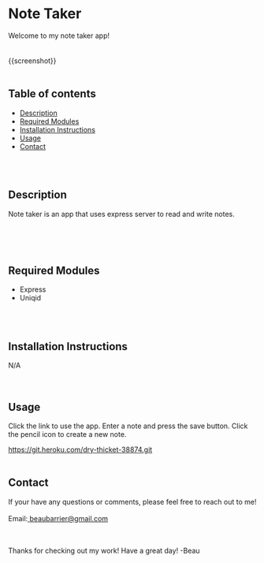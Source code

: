 Note Taker
=========================
Welcome to my note taker app! 
<br><br><br>
{{screenshot}}
<br><br>

Table of contents
-----------------

- [Description](#description)
- [Required Modules](#required-modules)
- [Installation Instructions](#installation-instructions)
- [Usage](#usage)
- [Contact](#contact)

<br><br>

Description
-------------
Note taker is an app that uses express server to read and write notes.

<br><br><br>

Required Modules
----------------
- Express
- Uniqid


<br><br>

Installation Instructions
-------------------------
N/A
<br><br><br>

Usage
-----
Click the link to use the app. Enter a note and press the save button. Click the pencil icon to create a new note.

<a href="
https://git.heroku.com/dry-thicket-38874.git">
https://git.heroku.com/dry-thicket-38874.git</a>
<br><br>


Contact
-------
If your have any questions or comments, please feel free to reach out to me!
<br><br>
Email:<a href="mailto:beaubarrier@gmail.com"> beaubarrier@gmail.com</a>
<br><br><br>

Thanks for checking out my work! Have a great day! -Beau
